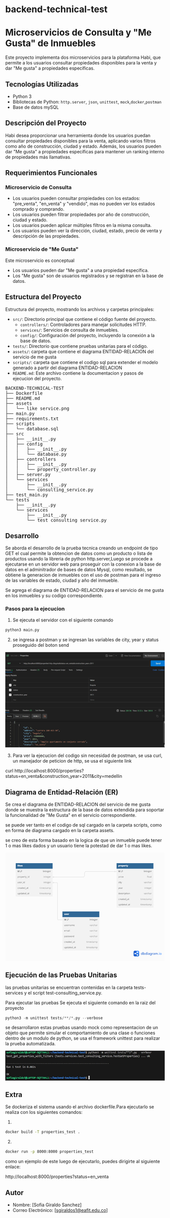 # backend-technical-test
# Microservicios de Consulta y "Me Gusta" de Inmuebles

Este proyecto implementa dos microservicios para la plataforma Habi, que permite a los usuarios consultar propiedades disponibles para la venta y dar "Me gusta" a propiedades específicas.

## Tecnologías Utilizadas

- Python 3
- Bibliotecas de Python: `http.server`, `json`, `unittest`, `mock`,`docker`,`postman`
- Base de datos mySQL


## Descripción del Proyecto

Habi desea proporcionar una herramienta donde los usuarios puedan consultar propiedades disponibles para la venta, aplicando varios filtros como año de construcción, ciudad y estado. Además, los usuarios pueden dar "Me gusta" a propiedades específicas para mantener un ranking interno de propiedades más llamativas.

## Requerimientos Funcionales

### Microservicio de Consulta

- Los usuarios pueden consultar propiedades con los estados: "pre_venta", "en_venta" y "vendido", mas no pueden ver los estados comprado y comprando.
- Los usuarios pueden filtrar propiedades por año de construcción, ciudad y estado.
- Los usuarios pueden aplicar múltiples filtros en la misma consulta.
- Los usuarios pueden ver la dirección, ciudad, estado, precio de venta y descripción de las propiedades.


### Microservicio de "Me Gusta"

Este microservicio es conceptual

- Los usuarios pueden dar "Me gusta" a una propiedad específica.
- Los "Me gusta" son de usuarios registrados y se registran en la base de datos.

## Estructura del Proyecto

<p>Estructura del proyecto, mostrando los archivos y carpetas principales:</p>

- `src/`: Directorio principal que contiene el código fuente del proyecto.
    - `controllers/`: Controladores para manejar solicitudes HTTP.
    - `services/`: Servicios de consulta de inmuebles.
    - `config/`: Configuración del proyecto, incluyendo la conexión a la base de datos.
- `tests/`: Directorio que contiene pruebas unitarias para el código.
- `assets/`: carpeta que contiene el diagrama ENTIDAD-RELACION del servicio de me gusta 
- `scripts/`: carpeta que contiene el codigo sql para extender el modelo generado a partir del diagrama ENTIDAD-RELACION
- `README.md`: Este archivo contiene la documentacion y pasos de ejecucion del proyecto.


<pre>
BACKEND-TECHNICAL-TEST
├── Dockerfile
├── README.md
├── assets
│   └── like service.png
├── main.py
├── requirements.txt
├── scripts
│   └── database.sql
├── src
│   ├── __init__.py
│   ├── config
│   │   ├── __init__.py
│   │   └── database.py
│   ├── controllers
│   │   ├── __init__.py
│   │   └── property_controller.py
│   ├── server.py
│   └── services
│       ├── __init__.py
│       └── consulting_service.py
├── test_main.py
└── tests
    ├── __init__.py
    └── services
        ├── __init__.py
        └── test_consulting_service.py
</pre>

## Desarrollo

Se aborda el desarrollo de la prueba tecnica creando un endpoint de tipo GET el cual permite la obtencion de datos como un producto o lista de productos usando la libreria de python http.server,Luego se procede a ejecutarse en un servidor web para proseguir con la conexion a la base de datos en el adminitrador de bases de datos Mysql, como resultado, se obtiene la generacion de inmuebles con el uso de postman para el ingreso de las variables de estado, ciudad y año del inmueble.

Se agrega el diagrama de ENTIDAD-RELACION para el servicio de me gusta en los inmuebles y su codigo correspondiente.


### Pasos para la ejecucion

1. Se ejecuta el servidor con el siguiente comando 

```python
python3 main.py
```

2. se ingresa a postman y se ingresan las variables de city, year y status proseguido del boton send 

![postman](https://raw.githubusercontent.com/sgiraldos1/backend-technical-test/main/assets/postman.jpeg)


3. Para ver la ejecucion del codigo sin necesidad de postman, se usa  curl, un manejador de peticion de http, se usa el siguiente link


curl http://localhost:8000/properties?status=en_venta&construction_year=2011&city=medellin


## Diagrama de Entidad-Relación (ER)

Se crea el diagrama de ENTIDAD-RELACION del servicio de me gusta donde se muestra la estructura de la base de datos extendida para soportar la funcionalidad de "Me Gusta" en el servicio correspondiente.

se puede ver tanto en el codigo de sql cargado en la carpeta scripts, como en forma de diagrama cargado en la carpeta assets. 

se creo de esta forma basado en la logica de que un inmueble puede tener 1 o mas likes dados y un usuario tiene la potestad de dar 1 o mas likes.

![likes_service](https://raw.githubusercontent.com/sgiraldos1/backend-technical-test/main/assets/like_service.png)


## Ejecución de las Pruebas Unitarias

las pruebas unitarias se encuentran contenidas en la carpeta tests- services y el script test-consulting_service.py.

Para ejecutar las pruebas  Se ejecuta el siguiente comando en la raiz del proyecto

```python
python3 -m unittest tests/**/*.py --verbose
```

se desarrollaron estas pruebas usando mock como representacion de un objeto que permite simular el comportamiento de una clase o funciones dentro de un modulo de python, se usa el framework unittest para realizar la prueba automatizada.

![pruebas_unitarias](https://raw.githubusercontent.com/sgiraldos1/backend-technical-test/main/assets/pruebas_unitarias.jpeg)

## Extra 

Se dockeriza el sistema usando el archivo dockerfile.Para ejecutarlo se realiza con los siguientes comandos:

1. 
```bash
docker build -T properties_test .
``` 
2. 
```bash
docker run -p 8000:8000 properties_test
```

como un ejemplo de este luego de ejecutarlo, puedes dirigirte  al siguiente enlace:

http://localhost:8000/properties?status=en_venta

## Autor

- Nombre: [Sofia Giraldo Sanchez]
- Correo Electrónico: [sgiraldos1@eafit.edu.co]
